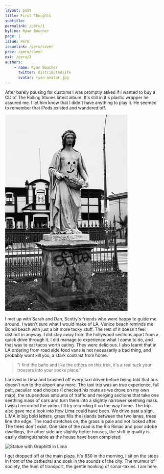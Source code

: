 ```yaml
---
layout: post
title: First Thoughts
subtitle: 
permalink: /peru/1
byline: Ryan Boucher
page: 1
issue: Peru
issuelink: /peru/cover
prev: /peru/cover
nxt: /peru/2
authors:
    - name: Ryan Boucher
      twitter: distributedlife
      avatar: ryan-avatar.jpg
---
```

After barely pausing for customs I was promptly asked if I wanted to buy a CD of The Rolling Stones latest album. It's still in it's plastic wrapper he assured me. I let him know that I didn't have anything to play it. He seemed to remember that iPods existed and wandered off.

<p class="image"><span class="portrait"><img src="/images/peru/lima.jpg" alt="Statue with Graphitti in Lima"></span></p>

I met up with Sarah and Dan, Scotty's friends who were happy to guide me around. I wasn't sure what I would make of LA. Venice beach reminds me Bondi beach with just a bit more tacky stuff. The rest of it doesn't feel distinct in anyway. I did stay away from the hollywood sections apart from a quick drive through it. I did manage to experience what I come to do, and that was to eat tacos worth eating. They were delicious. I also learnt that in LA ordering from road side food vans is not necessarily a bad thing, and probably wont kill you, a stark contrast from home.

> “I find the baño and like the others on this trek, it's a real tuck your trousers into your socks place.”

I arrived in Lima and brushed off every taxi driver before being told that bus doesn't run to the airport any more. The taxi trip was an true experience, full pelt, peculiar road choices (I checked his route as we drove on my own map), the stupendous amounts of traffic and merging sections that take one seething mass of cars and turn them into a slightly narrower seething mass. I wish I recorded the video. I'll try recording it on the way home. The trip also gave me a look into how Lima could have been. We drive past a sign, LIMA in big bold letters, grass fills the islands between the two lanes, trees line the edge. The road stretches on, the grass is pale and not looked after. The trees don't exist. One side of the road is the Rio Rimac and poor adobe dwellings, the other side are slightly better houses, the shift in quality is easily distinguishable as the house have been completed.

<p class="image"><span class="landscape"><img src="/images/peru/cusco.jpg" alt="Statue with Graphitti in Lima"></span></p>

I get dropped off at the main plaza. It's 830 in the morning, I sit on the steps in front of the cathedral and soak in the sounds of the city. The murmur of society, the hum of transport, the gentle honking of sonar-taxies. I am here.